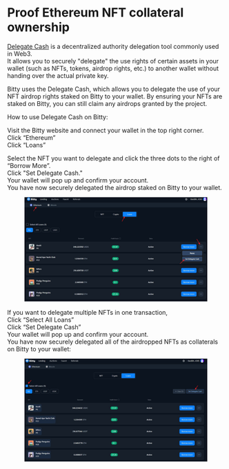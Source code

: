 # Proof Ethereum NFT collateral ownership

[Delegate Cash](https://docs.delegate.xyz/) is a decentralized authority delegation tool commonly used in Web3.\
It allows you to securely "delegate" the use rights of certain assets in your wallet (such as NFTs, tokens, airdrop rights, etc.) to another wallet without handing over the actual private key.

Bitty uses the Delegate Cash, which allows you to delegate the use of your NFT airdrop rights staked on Bitty to your wallet. By ensuring your NFTs are staked on Bitty, you can still claim any airdrops granted by the project.

How to use Delegate Cash on Bitty:

Visit the Bitty website and connect your wallet in the top right corner.\
Click “Ethereum”\
Click “Loans”

Select the NFT you want to delegate and click the three dots to the right of “Borrow More”.\
Click "Set Delegate Cash."\
Your wallet will pop up and confirm your account.\
You have now securely delegated the airdrop staked on Bitty to your wallet.

<figure><img src="../../.gitbook/assets/image.png" alt=""><figcaption></figcaption></figure>

If you want to delegate multiple NFTs in one transaction,\
Click “Select All Loans”\
Click “Set Delegate Cash”\
Your wallet will pop up and confirm your account.\
You have now securely delegated all of the airdropped NFTs as collaterals on Bitty to your wallet:

<figure><img src="../../.gitbook/assets/image (2).png" alt=""><figcaption></figcaption></figure>

